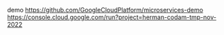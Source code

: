 demo https://github.com/GoogleCloudPlatform/microservices-demo
https://console.cloud.google.com/run?project=herman-codam-tmp-nov-2022
